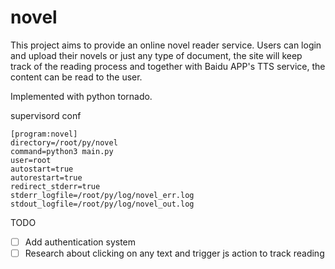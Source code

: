# novel
This project aims to provide an online novel reader service. Users can login and upload their novels or just any type of document, the site will keep track of the reading process and together with Baidu APP's TTS service, the content can be read to the user.

Implemented with python tornado.


supervisord conf
```
[program:novel]
directory=/root/py/novel
command=python3 main.py
user=root
autostart=true
autorestart=true
redirect_stderr=true
stderr_logfile=/root/py/log/novel_err.log
stdout_logfile=/root/py/log/novel_out.log
```
TODO
- [ ] Add authentication system
- [ ] Research about clicking on any text and trigger js action to track reading
